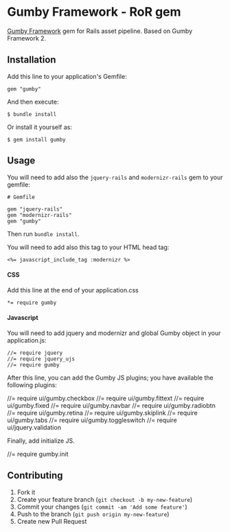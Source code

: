 # Gumby Framework - RoR gem

[Gumby Framework](http://gumbyframework.com/) gem for Rails asset pipeline. Based on Gumby Framework 2.

## Installation

Add this line to your application's Gemfile:

    gem "gumby"

And then execute:

    $ bundle install

Or install it yourself as:

    $ gem install gumby

## Usage

You will need to add also the <code>jquery-rails</code> and <code>modernizr-rails</code>  gem to your gemfile:

	# Gemfile

	gem "jquery-rails"	
	gem "modernizr-rails"
	gem "gumby"
	
Then run <code>bundle install</code>.

You will need to add also this tag to your HTML head tag:

	<%= javascript_include_tag :modernizr %>
	
#### CSS

Add this line at the end of your application.css

	*= require gumby
	
#### Javascript

You will need to add jquery and modernizr and global Gumby object in your application.js:

	//= require jquery
	//= require jquery_ujs
	//= require gumby
	
After this line, you can add the Gumby JS plugins; you have available the following plugins:

  //= require ui/gumby.checkbox
  //= require ui/gumby.fittext
  //= require ui/gumby.fixed
  //= require ui/gumby.navbar
  //= require ui/gumby.radiobtn
  //= require ui/gumby.retina
  //= require ui/gumby.skiplink
  //= require ui/gumby.tabs	
  //= require ui/gumby.toggleswitch
  //= require ui/jquery.validation

Finally, add initialize JS.

  //= require gumby.init

## Contributing

1. Fork it
2. Create your feature branch (`git checkout -b my-new-feature`)
3. Commit your changes (`git commit -am 'Add some feature'`)
4. Push to the branch (`git push origin my-new-feature`)
5. Create new Pull Request
